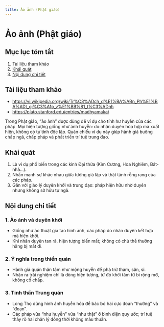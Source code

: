 ```yaml
---
title: Ảo ảnh (Phật giáo)
---
```


# Ảo ảnh (Phật giáo)

## Mục lục tóm tắt
1. [Tài liệu tham khảo](#tai-lieu-tham-khao)
2. [Khái quát](#khai-quat)
3. [Nội dung chi tiết](#noi-dung-chi-tiet)

## Tài liệu tham khảo

- <https://vi.wikipedia.org/wiki/Tr%C3%ADch_d%E1%BA%ABn_Ph%E1%BA%ADt_gi%C3%A1o_v%E1%BB%81_t%C3%ADnh>
- <https://plato.stanford.edu/entries/madhyamaka/>

Trong Phật giáo, “ảo ảnh” được dùng để ví dụ cho tính hư huyễn của các pháp. Mọi hiện tượng giống như ảnh huyễn: do nhân duyên hòa hợp mà xuất hiện, không có tự tính độc lập. Quán chiếu ví dụ này giúp hành giả buông chấp ngã, chấp pháp và phát triển trí tuệ trung đạo.

## Khái quát

1. Là ví dụ phổ biến trong các kinh Đại thừa (Kim Cương, Hoa Nghiêm, Bát-nhã…).
2. Nhấn mạnh sự khác nhau giữa tướng giả lập và thật tánh rỗng rang của các pháp.
3. Gắn với giáo lý duyên khởi và trung đạo: pháp hiện hữu nhờ duyên nhưng không sở hữu tự ngã.

## Nội dung chi tiết

### 1. Ảo ảnh và duyên khởi
- Giống như ảo thuật gia tạo hình ảnh, các pháp do nhân duyên kết hợp mà hiện khởi.
- Khi nhân duyên tan rã, hiện tượng biến mất; không có chủ thể thường hằng bị mất đi.

### 2. Ý nghĩa trong thiền quán
- Hành giả quán thân tâm như mộng huyễn để phá trừ tham, sân, si.
- Nhận ra trải nghiệm chỉ là dòng hiện tượng, từ đó khởi tâm từ bi rộng mở, không cố chấp.

### 3. Tinh thần Trung quán
- Long Thọ dùng hình ảnh huyễn hóa để bác bỏ hai cực đoan “thường” và “đoạn”.
- Các pháp vừa “như huyễn” vừa “như thật” ở bình diện quy ước; trí tuệ thấy rõ hai chân lý đồng thời không mâu thuẫn.
